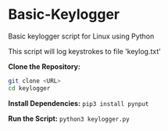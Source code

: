# Basic-Keylogger
Basic keylogger script for Linux using Python

This script will log keystrokes to file 'keylog.txt'

**Clone the Repository:** 
   ```sh
   git clone <URL>
   cd keylogger
   ```
**Install Dependencies:**
``pip3 install pynput``

**Run the Script:**
``python3 keylogger.py``

